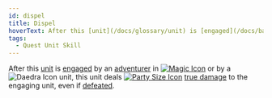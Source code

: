 ```yaml
---
id: dispel
title: Dispel
hoverText: After this [unit](/docs/glossary/unit) is [engaged](/docs/battles/adventurer-turn/engage) by an [adventurer](/docs/glossary/adventurer) in [Magic battle form]](docs/battles/battle-forms/magic) or by a Daedra unit, this unit deals [party size](/docs/glossary/party-size) [true damage](/docs/glossary/true-damage) to the engaging unit, even if [defeated](/docs/glossary/defeated).
tags:
  - Quest Unit Skill
---
```


After this [unit](/docs/glossary/unit) is [engaged](/docs/battles/adventurer-turn/engage) by an [adventurer](/docs/glossary/adventurer) in [<img src="/icons/magic.svg" alt="Magic Icon" class="icon-svg" />](docs/battles/battle-forms/magic) or by a <img src="/icons/daedra.svg" alt="Daedra Icon" class="icon-svg" /> unit, this unit deals [<img src="/icons/party-size.svg" alt="Party Size Icon" class="icon-svg" />](/docs/glossary/party-size) [true damage](/docs/glossary/true-damage) to the engaging unit, even if [defeated](/docs/glossary/defeated).
